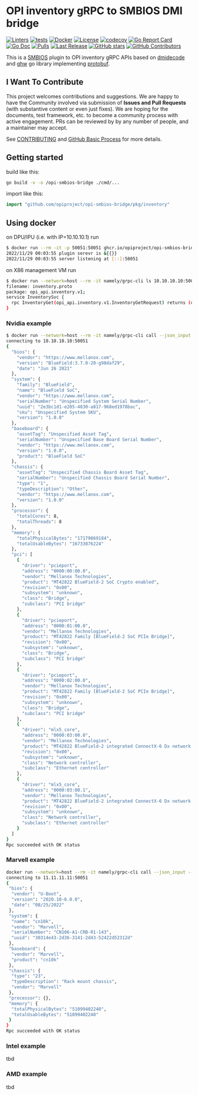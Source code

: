 # OPI inventory gRPC to SMBIOS DMI bridge

[![Linters](https://github.com/opiproject/opi-smbios-bridge/actions/workflows/linters.yml/badge.svg)](https://github.com/opiproject/opi-smbios-bridge/actions/workflows/linters.yml)
[![tests](https://github.com/opiproject/opi-smbios-bridge/actions/workflows/go.yml/badge.svg)](https://github.com/opiproject/opi-smbios-bridge/actions/workflows/go.yml)
[![Docker](https://github.com/opiproject/opi-smbios-bridge/actions/workflows/docker-publish.yml/badge.svg)](https://github.com/opiproject/opi-smbios-bridge/actions/workflows/docker-publish.yml)
[![License](https://img.shields.io/github/license/opiproject/opi-smbios-bridge?style=flat-square&color=blue&label=License)](https://github.com/opiproject/opi-smbios-bridge/blob/master/LICENSE)
[![codecov](https://codecov.io/gh/opiproject/opi-smbios-bridge/branch/main/graph/badge.svg)](https://codecov.io/gh/opiproject/opi-smbios-bridge)
[![Go Report Card](https://goreportcard.com/badge/github.com/opiproject/opi-smbios-bridge)](https://goreportcard.com/report/github.com/opiproject/opi-smbios-bridge)
[![Go Doc](https://img.shields.io/badge/godoc-reference-blue.svg)](http://godoc.org/github.com/opiproject/opi-smbios-bridge)
[![Pulls](https://img.shields.io/docker/pulls/opiproject/opi-smbios-bridge.svg?logo=docker&style=flat&label=Pulls)](https://hub.docker.com/r/opiproject/opi-smbios-bridge)
[![Last Release](https://img.shields.io/github/v/release/opiproject/opi-smbios-bridge?label=Latest&style=flat-square&logo=go)](https://github.com/opiproject/opi-smbios-bridge/releases)
[![GitHub stars](https://img.shields.io/github/stars/opiproject/opi-smbios-bridge.svg?style=flat-square&label=github%20stars)](https://github.com/opiproject/opi-smbios-bridge)
[![GitHub Contributors](https://img.shields.io/github/contributors/opiproject/opi-smbios-bridge.svg?style=flat-square)](https://github.com/opiproject/opi-smbios-bridge/graphs/contributors)

This is a [SMBIOS](https://www.dmtf.org/standards/smbios) plugin to OPI inventory gRPC APIs based on [dmidecode](https://linux.die.net/man/8/dmidecode) and [ghw](https://github.com/jaypipes/ghw) go library implementing [protobuf](https://github.com/opiproject/opi-api/blob/main/common/v1/inventory.proto).

## I Want To Contribute

This project welcomes contributions and suggestions.  We are happy to have the Community involved via submission of **Issues and Pull Requests** (with substantive content or even just fixes). We are hoping for the documents, test framework, etc. to become a community process with active engagement.  PRs can be reviewed by by any number of people, and a maintainer may accept.

See [CONTRIBUTING](https://github.com/opiproject/opi/blob/main/CONTRIBUTING.md) and [GitHub Basic Process](https://github.com/opiproject/opi/blob/main/doc-github-rules.md) for more details.

## Getting started

build like this:

```bash
go build -v -o /opi-smbios-bridge ./cmd/...
```

import like this:

```go
import "github.com/opiproject/opi-smbios-bridge/pkg/inventory"
```

## Using docker

on DPU/IPU (i.e. with IP=10.10.10.1) run

```bash
$ docker run --rm -it -p 50051:50051 ghcr.io/opiproject/opi-smbios-bridge:main
2022/11/29 00:03:55 plugin serevr is &{{}}
2022/11/29 00:03:55 server listening at [::]:50051
```

on X86 management VM run

```bash
$ docker run --network=host --rm -it namely/grpc-cli ls 10.10.10.10:50051 opi_api.inventory.v1.InventorySvc -l
filename: inventory.proto
package: opi_api.inventory.v1;
service InventorySvc {
  rpc InventoryGet(opi_api.inventory.v1.InventoryGetRequest) returns (opi_api.inventory.v1.InventoryGetResponse) {}
}
```

### Nvidia example

```bash
$ docker run --network=host --rm -it namely/grpc-cli call --json_input --json_output 10.10.10.10:50051 InventoryGet "{}"
connecting to 10.10.10.10:50051
{
  "bios": {
    "vendor": "https://www.mellanox.com",
    "version": "BlueField:3.7.0-20-g98daf29",
    "date": "Jun 26 2021"
  },
  "system": {
    "family": "BlueField",
    "name": "BlueField SoC",
    "vendor": "https://www.mellanox.com",
    "serialNumber": "Unspecified System Serial Number",
    "uuid": "2e3bc1d1-e205-4830-a817-968ed1978bac",
    "sku": "Unspecified System SKU",
    "version": "1.0.0"
  },
  "baseboard": {
    "assetTag": "Unspecified Asset Tag",
    "serialNumber": "Unspecified Base Board Serial Number",
    "vendor": "https://www.mellanox.com",
    "version": "1.0.0",
    "product": "BlueField SoC"
  },
  "chassis": {
    "assetTag": "Unspecified Chassis Board Asset Tag",
    "serialNumber": "Unspecified Chassis Board Serial Number",
    "type": "1",
    "typeDescription": "Other",
    "vendor": "https://www.mellanox.com",
    "version": "1.0.0"
  },
  "processor": {
    "totalCores": 8,
    "totalThreads": 8
  },
  "memory": {
    "totalPhysicalBytes": "17179869184",
    "totalUsableBytes": "16733876224"
  },
  "pci": [
    {
      "driver": "pcieport",
      "address": "0000:00:00.0",
      "vendor": "Mellanox Technologies",
      "product": "MT42822 BlueField-2 SoC Crypto enabled",
      "revision": "0x00",
      "subsystem": "unknown",
      "class": "Bridge",
      "subclass": "PCI bridge"
    },
    {
      "driver": "pcieport",
      "address": "0000:01:00.0",
      "vendor": "Mellanox Technologies",
      "product": "MT42822 Family [BlueField-2 SoC PCIe Bridge]",
      "revision": "0x00",
      "subsystem": "unknown",
      "class": "Bridge",
      "subclass": "PCI bridge"
    },
    {
      "driver": "pcieport",
      "address": "0000:02:00.0",
      "vendor": "Mellanox Technologies",
      "product": "MT42822 Family [BlueField-2 SoC PCIe Bridge]",
      "revision": "0x00",
      "subsystem": "unknown",
      "class": "Bridge",
      "subclass": "PCI bridge"
    },
    {
      "driver": "mlx5_core",
      "address": "0000:03:00.0",
      "vendor": "Mellanox Technologies",
      "product": "MT42822 BlueField-2 integrated ConnectX-6 Dx network controller",
      "revision": "0x00",
      "subsystem": "unknown",
      "class": "Network controller",
      "subclass": "Ethernet controller"
    },
    {
      "driver": "mlx5_core",
      "address": "0000:03:00.1",
      "vendor": "Mellanox Technologies",
      "product": "MT42822 BlueField-2 integrated ConnectX-6 Dx network controller",
      "revision": "0x00",
      "subsystem": "unknown",
      "class": "Network controller",
      "subclass": "Ethernet controller"
    }
  ]
}
Rpc succeeded with OK status
```

### Marvell example

```bash
docker run --network=host --rm -it namely/grpc-cli call --json_input --json_output 11.11.11.11:50051 InventoryGet "{}"
connecting to 11.11.11.11:50051
{
 "bios": {
  "vendor": "U-Boot",
  "version": "2020.10-6.0.0",
  "date": "08/25/2022"
 },
 "system": {
  "name": "cn10k",
  "vendor": "Marvell",
  "serialNumber": "CN106-A1-CRB-R1-143",
  "uuid": "30314e43-2d36-3141-2d43-52422d52312d"
 },
 "baseboard": {
  "vendor": "Marvell",
  "product": "cn10k"
 },
 "chassis": {
  "type": "23",
  "typeDescription": "Rack mount chassis",
  "vendor": "Marvell"
 },
 "processor": {},
 "memory": {
  "totalPhysicalBytes": "51099402240",
  "totalUsableBytes": "51099402240"
 }
}
Rpc succeeded with OK status
```

### Intel example

tbd

### AMD example

tbd
